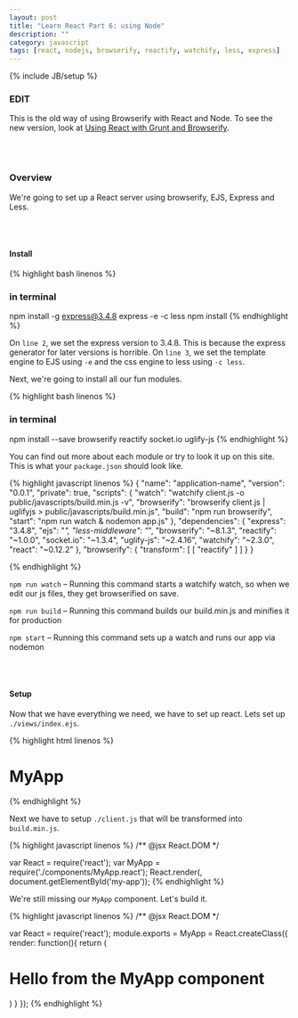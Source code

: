 ```yaml
---
layout: post
title: "Learn React Part 6: using Node"
description: ""
category: javascript
tags: [react, nodejs, browserify, reactify, watchify, less, express]
---
```

{% include JB/setup %}

<h3><b>EDIT</b></h3>

This is the old way of using Browserify with React and Node. To see the new version, look at [Using React with Grunt and Browserify](/javascript/2015/03/02/using-react-with-grunt-and-browserify/).

<br /><br />
<!-- Overview -->
<h3>Overview</h3>

We're going to set up a React server using browserify, EJS, Express and Less.

<!-- Part 1: Install -->
<br /><br />
<h4>Install</h4>

<!-- Code -->
{% highlight bash linenos %}
### in terminal ###
npm install -g express@3.4.8
express -e -c less
npm install
{% endhighlight %}
<!-- /Code -->

On `line 2`, we set the express version to 3.4.8. This is because the express generator for later versions is horrible. On `line 3`, we set the template engine to EJS using `-e` and the css engine to less using `-c less`.

Next, we're going to install all our fun modules.

<!-- Code -->
{% highlight bash linenos %}
### in terminal ###
npm install --save browserify reactify socket.io uglify-js
{% endhighlight %}
<!-- /Code -->

You can find out more about each module or try to look it up on this site. This is what your `package.json` should look like.

<!-- Code -->
{% highlight javascript linenos %}
{
  "name": "application-name",
  "version": "0.0.1",
  "private": true,
  "scripts": {
    "watch": "watchify client.js -o public/javascripts/build.min.js -v",
    "browserify": "browserify client.js | uglifyjs > public/javascripts/build.min.js",
    "build": "npm run browserify",
    "start": "npm run watch & nodemon app.js"
  },
  "dependencies": {
    "express": "3.4.8",
    "ejs": "*",
    "less-middleware": "*",
    "browserify": "~8.1.3",
    "reactify": "~1.0.0",
    "socket.io": "~1.3.4",
    "uglify-js": "~2.4.16",
    "watchify": "~2.3.0",
    "react": "~0.12.2"
  },
  "browserify": {
    "transform": [
      [
        "reactify"
      ]
    ]
  }
}

{% endhighlight %}
<!-- /Code -->

`npm run watch` – Running this command starts a watchify watch, so when we edit our js files, they get browserified on save.

`npm run build` – Running this command builds our build.min.js and minifies it for production

`npm start` – Running this command sets up a watch and runs our app via nodemon


<br /><br />

<!-- Part 2: Setup -->
<h4>Setup</h4>

Now that we have everything we need, we have to set up react. Lets set up `./views/index.ejs`.

<!-- Code -->
{% highlight html linenos %}
<!DOCTYPE html>
<html>
  <head>
    <title>MyApp</title>
    <link rel='stylesheet' href='/stylesheets/style.css' />
  </head>
  <body>
    <h1>MyApp</h1>
    <section id="my-app"></section>
    <script type="text/javascript" src="/javascripts/build.min.js"></script>
  </body>
</html>
{% endhighlight %}
<!-- Code -->


Next we have to setup `./client.js` that will be transformed into `build.min.js`.


<!-- Code -->
{% highlight javascript linenos %}
/** @jsx React.DOM */

var React = require('react');
var MyApp = require('./components/MyApp.react');
React.render(<MyApp />, document.getElementById('my-app'));
{% endhighlight %}
<!-- /Code -->

We're still missing our `MyApp` component. Let's build it.

<!-- Code -->
{% highlight javascript linenos %}
/** @jsx React.DOM */

var React = require('react');
module.exports = MyApp = React.createClass({
  render: function(){
    return (
      <h1>Hello from the MyApp component</h1>
    )
  }
});
{% endhighlight %}
<!-- /Code -->